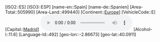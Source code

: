 ﻿---
location: [40.0911,-2.86673]
type: Country
tags:
- geo/Country

SpocWebEntityId: 26889
isDeleted: false
confidential: public

---
[ISO2::ES]
[ISO3::ESP]
[name-en::Spain]
[name-de::Spanien]
[Area-Total::505990]
[Area-Land::499440]
[Continent::[Europe](geo/Continent/Europe.md)]
[VehicleCode::E]
[Capital::[Madrid](geo/Continent/Europe/Spain/Madrid.md)]
![Anthem-Spain-complete](xLarge/National-Anthem/Anthem-Spain-complete.mp3)
[Alcohol-l::11.6]
[Language-Id::492]
[geo-lon::-2.86673]
[geo-lat::40.0911]

